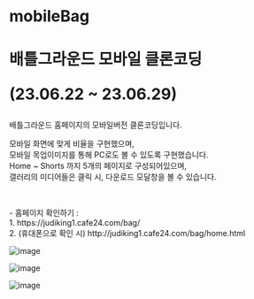 # mobileBag


<h1>
  배틀그라운드 모바일 클론코딩
<p>(23.06.22 ~ 23.06.29)</p>
</h1>
<p>
 배틀그라운드 홈페이지의 모바일버전 클론코딩입니다.
</p>
<p>
  모바일 화면에 맞게 비율을 구현했으며,
  <br>
  모바일 목업이미지를 통해 PC로도 볼 수 있도록 구현했습니다.
  <br>
  Home ~ Shorts 까지 5개의 페이지로 구성되어있으며,
  <br>
  갤러리의 미디어들은 클릭 시, 다운로드 모달창을 볼 수 있습니다.
</p>
<br>
<p>
  - 홈페이지 확인하기 :
  <br>
  1. https://judiking1.cafe24.com/bag/
  <br>
  2. (휴대폰으로 확인 시) http://judiking1.cafe24.com/bag/home.html
</p>

![image](https://github.com/judiking1/mobileBag/assets/110409369/2a04c9d9-4c75-49c5-95b8-0a672a3e998d)

![image](https://github.com/judiking1/mobileBag/assets/110409369/dc349394-fb92-48e8-a33a-0ff0a4ea380e)


![image](https://github.com/judiking1/mobileBag/assets/110409369/453e9001-ea33-4f2f-a6c6-41b0c40e8f9d)
